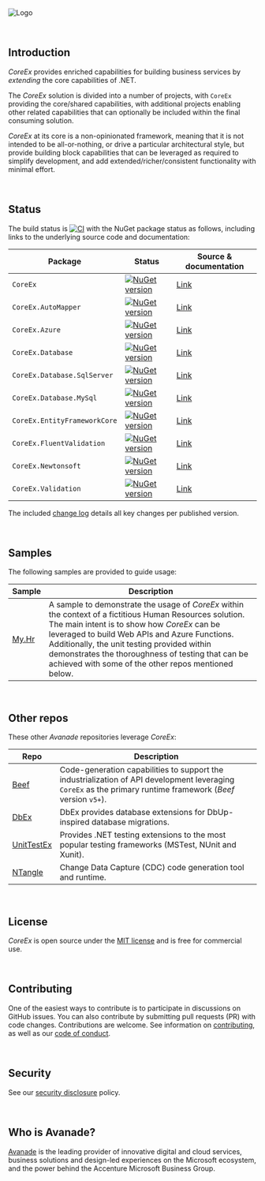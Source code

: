 <br/>

![Logo](./images/Logo256x256.png "CoreEx")

<br/>

## Introduction

_CoreEx_ provides enriched capabilities for building business services by _extending_ the core capabilities of .NET.

The _CoreEx_ solution is divided into a number of projects, with `CoreEx` providing the core/shared capabilities, with additional projects enabling other related capabilities that can optionally be included within the final consuming solution.

_CoreEx_ at its core is a non-opinionated framework, meaning that it is not intended to be all-or-nothing, or drive a particular architectural style, but provide building block capabilities that can be leveraged as required to simplify development, and add extended/richer/consistent functionality with minimal effort.

<br/>

## Status

The build status is [![CI](https://github.com/Avanade/CoreEx/workflows/CI/badge.svg)](https://github.com/Avanade/CoreEx/actions?query=workflow%3ACI) with the NuGet package status as follows, including links to the underlying source code and documentation:

Package | Status | Source & documentation
-|-|-
`CoreEx` | [![NuGet version](https://badge.fury.io/nu/CoreEx.svg)](https://badge.fury.io/nu/CoreEx) | [Link](./src/CoreEx)
`CoreEx.AutoMapper` | [![NuGet version](https://badge.fury.io/nu/CoreEx.AutoMapper.svg)](https://badge.fury.io/nu/CoreEx.AutoMapper) | [Link](./src/CoreEx.AutoMapper)
`CoreEx.Azure` | [![NuGet version](https://badge.fury.io/nu/CoreEx.Azure.svg)](https://badge.fury.io/nu/CoreEx.Azure) | [Link](./src/CoreEx.Azure)
`CoreEx.Database` | [![NuGet version](https://badge.fury.io/nu/CoreEx.Database.svg)](https://badge.fury.io/nu/CoreEx.Database) | [Link](./src/CoreEx.Database)
`CoreEx.Database.SqlServer` | [![NuGet version](https://badge.fury.io/nu/CoreEx.Database.SqlServer.svg)](https://badge.fury.io/nu/CoreEx.Database.SqlServer) | [Link](./src/CoreEx.Database.SqlServer)
`CoreEx.Database.MySql` | [![NuGet version](https://badge.fury.io/nu/CoreEx.Database.MySql.svg)](https://badge.fury.io/nu/CoreEx.Database.MySql) | [Link](./src/CoreEx.Database.MySql)
`CoreEx.EntityFrameworkCore` | [![NuGet version](https://badge.fury.io/nu/CoreEx.EntityFrameworkCore.svg)](https://badge.fury.io/nu/CoreEx.EntityFrameworkCore) | [Link](./src/CoreEx.EntityFrameworkCore)
`CoreEx.FluentValidation` | [![NuGet version](https://badge.fury.io/nu/CoreEx.FluentValidation.svg)](https://badge.fury.io/nu/CoreEx.FluentValidation) | [Link](./src/CoreEx.FluentValidation)
`CoreEx.Newtonsoft` | [![NuGet version](https://badge.fury.io/nu/CoreEx.Newtonsoft.svg)](https://badge.fury.io/nu/CoreEx.Newtonsoft) | [Link](./src/CoreEx.Newtonsoft)
`CoreEx.Validation` | [![NuGet version](https://badge.fury.io/nu/CoreEx.Validation.svg)](https://badge.fury.io/nu/CoreEx.Validation) | [Link](./src/CoreEx.Validation)

The included [change log](CHANGELOG.md) details all key changes per published version.

<br/>

## Samples

The following samples are provided to guide usage:

Sample | Description
-|-
[My.Hr](./samples/My.Hr) | A sample to demonstrate the usage of _CoreEx_ within the context of a fictitious Human Resources solution. The main intent is to show how _CoreEx_ can be leveraged to build Web APIs and Azure Functions. Additionally, the unit testing provided within demonstrates the thoroughness of testing that can be achieved with some of the other repos mentioned below.  

<br/>

## Other repos

These other _Avanade_ repositories leverage _CoreEx_:

Repo | Description
-|-
[Beef](https://github.com/Avanade/beef) | Code-generation capabilities to support the industrialization of API development leveraging `CoreEx` as the primary runtime framework (_Beef_ version `v5+`).
[DbEx](https://github.com/Avanade/dbex) | DbEx provides database extensions for DbUp-inspired database migrations.
[UnitTestEx](https://github.com/Avanade/unittestex) | Provides .NET testing extensions to the most popular testing frameworks (MSTest, NUnit and Xunit).
[NTangle](https://github.com/Avanade/ntangle) | Change Data Capture (CDC) code generation tool and runtime.

<br/>

## License

_CoreEx_ is open source under the [MIT license](./LICENCE) and is free for commercial use.

<br/>

## Contributing

One of the easiest ways to contribute is to participate in discussions on GitHub issues. You can also contribute by submitting pull requests (PR) with code changes. Contributions are welcome. See information on [contributing](./CONTRIBUTING.md), as well as our [code of conduct](https://avanade.github.io/code-of-conduct/).

<br/>

## Security

See our [security disclosure](./SECURITY.md) policy.

<br/>

## Who is Avanade?

[Avanade](https://www.avanade.com) is the leading provider of innovative digital and cloud services, business solutions and design-led experiences on the Microsoft ecosystem, and the power behind the Accenture Microsoft Business Group.